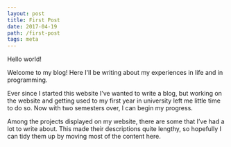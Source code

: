 ```yaml
---
layout: post
title: First Post
date: 2017-04-19
path: /first-post
tags: meta
---
```


Hello world!

Welcome to my blog! Here I'll be writing about my experiences in life and in programming.

Ever since I started this website I’ve wanted to write a blog, but working on the website and getting used to my first year in university left me little time to do so. Now with two semesters over, I can begin my progress.

Among the projects displayed on my website, there are some that I’ve had a lot to write about. This made their descriptions quite lengthy, so hopefully I can tidy them up by moving most of the content here.
